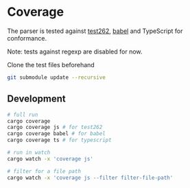 # Coverage

The parser is tested against [test262], [babel] and TypeScript for conformance.

Note: tests against regexp are disabled for now.

Clone the test files beforehand

```bash
git submodule update --recursive
```

## Development

```bash
# full run
cargo coverage
cargo coverage js # for test262
cargo coverage babel # for babel
cargo coverage ts # for typescript

# run in watch
cargo watch -x 'coverage js'

# filter for a file path
cargo watch -x 'coverage js --filter filter-file-path'
```

<!-- Links -->
[test262]: https://github.com/tc39/test262
[babel]: https://github.com/babel/babel
